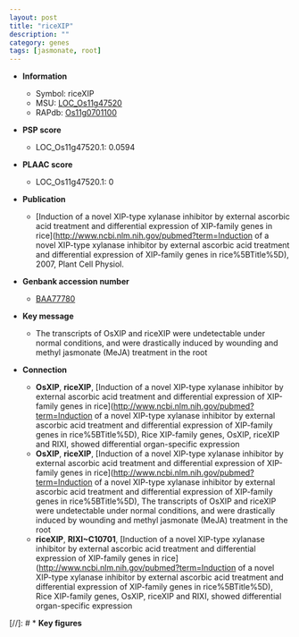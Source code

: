 ```yaml
---
layout: post
title: "riceXIP"
description: ""
category: genes
tags: [jasmonate, root]
---
```


* **Information**  
    + Symbol: riceXIP  
    + MSU: [LOC_Os11g47520](http://rice.plantbiology.msu.edu/cgi-bin/ORF_infopage.cgi?orf=LOC_Os11g47520)  
    + RAPdb: [Os11g0701100](http://rapdb.dna.affrc.go.jp/viewer/gbrowse_details/irgsp1?name=Os11g0701100)  

* **PSP score**  
    + LOC_Os11g47520.1: 0.0594 

* **PLAAC score**  
    + LOC_Os11g47520.1: 0 

* **Publication**  
    + [Induction of a novel XIP-type xylanase inhibitor by external ascorbic acid treatment and differential expression of XIP-family genes in rice](http://www.ncbi.nlm.nih.gov/pubmed?term=Induction of a novel XIP-type xylanase inhibitor by external ascorbic acid treatment and differential expression of XIP-family genes in rice%5BTitle%5D), 2007, Plant Cell Physiol.

* **Genbank accession number**  
    + [BAA77780](http://www.ncbi.nlm.nih.gov/nuccore/BAA77780)

* **Key message**  
    + The transcripts of OsXIP and riceXIP were undetectable under normal conditions, and were drastically induced by wounding and methyl jasmonate (MeJA) treatment in the root

* **Connection**  
    + __OsXIP__, __riceXIP__, [Induction of a novel XIP-type xylanase inhibitor by external ascorbic acid treatment and differential expression of XIP-family genes in rice](http://www.ncbi.nlm.nih.gov/pubmed?term=Induction of a novel XIP-type xylanase inhibitor by external ascorbic acid treatment and differential expression of XIP-family genes in rice%5BTitle%5D), Rice XIP-family genes, OsXIP, riceXIP and RIXI, showed differential organ-specific expression
    + __OsXIP__, __riceXIP__, [Induction of a novel XIP-type xylanase inhibitor by external ascorbic acid treatment and differential expression of XIP-family genes in rice](http://www.ncbi.nlm.nih.gov/pubmed?term=Induction of a novel XIP-type xylanase inhibitor by external ascorbic acid treatment and differential expression of XIP-family genes in rice%5BTitle%5D), The transcripts of OsXIP and riceXIP were undetectable under normal conditions, and were drastically induced by wounding and methyl jasmonate (MeJA) treatment in the root
    + __riceXIP__, __RIXI~C10701__, [Induction of a novel XIP-type xylanase inhibitor by external ascorbic acid treatment and differential expression of XIP-family genes in rice](http://www.ncbi.nlm.nih.gov/pubmed?term=Induction of a novel XIP-type xylanase inhibitor by external ascorbic acid treatment and differential expression of XIP-family genes in rice%5BTitle%5D), Rice XIP-family genes, OsXIP, riceXIP and RIXI, showed differential organ-specific expression

[//]: # * **Key figures**  


